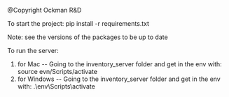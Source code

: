@Copyright Ockman R&D

To start the project: pip install -r requirements.txt

Note: see the versions of the packages to be up to date
 
To run the server: 
1) for Mac -- Going to the inventory_server folder and get in the env with: source evn/Scripts/activate
2) for Windows -- Going to the inventory_server folder and get in the env with: .\env\Scripts\activate